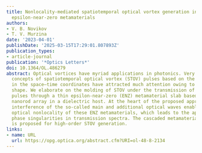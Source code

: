 ```yaml
---
title: Nonlocality-mediated spatiotemporal optical vortex generation in nanorod-based
  epsilon-near-zero metamaterials
authors:
- V. B. Novikov
- T. V. Murzina
date: '2023-04-01'
publishDate: '2025-03-15T17:29:01.807893Z'
publication_types:
- article-journal
publication: '*Optics Letters*'
doi: 10.1364/OL.486279
abstract: Optical vortices have myriad applications in photonics. Very recently, promising
  concepts of spatiotemporal optical vortex (STOV) pulses based on the phase helicity
  in the space–time coordinates have attracted much attention owing to their donut
  shape. We elaborate on the molding of STOV under the transmission of femtosecond
  pulses through a thin epsilon-near-zero (ENZ) metamaterial slab based on a silver
  nanorod array in a dielectric host. At the heart of the proposed approach is the
  interference of the so-called main and additional optical waves enabled by strong
  optical nonlocality of these ENZ metamaterials, which leads to the appearance of
  phase singularities in transmission spectra. The cascaded metamaterial structure
  is proposed for high-order STOV generation.
links:
- name: URL
  url: https://opg.optica.org/abstract.cfm?URI=ol-48-8-2134
---
```

